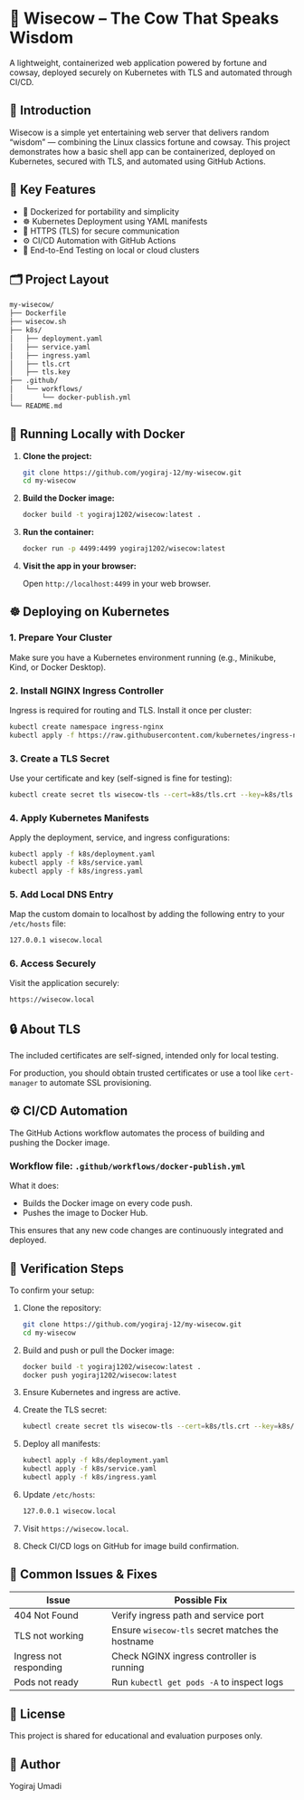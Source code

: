 
# 🐄 Wisecow – The Cow That Speaks Wisdom

A lightweight, containerized web application powered by fortune and cowsay, deployed securely on Kubernetes with TLS and automated through CI/CD.

## 🌟 Introduction

Wisecow is a simple yet entertaining web server that delivers random “wisdom” — combining the Linux classics fortune and cowsay. This project demonstrates how a basic shell app can be containerized, deployed on Kubernetes, secured with TLS, and automated using GitHub Actions.

## 🧰 Key Features

- 🐋 Dockerized for portability and simplicity
- ☸️ Kubernetes Deployment using YAML manifests
- 🔐 HTTPS (TLS) for secure communication
- ⚙️ CI/CD Automation with GitHub Actions
- 🧪 End-to-End Testing on local or cloud clusters

## 🗂️ Project Layout

```bash
my-wisecow/
├── Dockerfile
├── wisecow.sh
├── k8s/
│   ├── deployment.yaml
│   ├── service.yaml
│   ├── ingress.yaml
│   ├── tls.crt
│   ├── tls.key
├── .github/
│   └── workflows/
│       └── docker-publish.yml
└── README.md
````

## 🐳 Running Locally with Docker

1. **Clone the project:**

   ```bash
   git clone https://github.com/yogiraj-12/my-wisecow.git
   cd my-wisecow
   ```

2. **Build the Docker image:**

   ```bash
   docker build -t yogiraj1202/wisecow:latest .
   ```

3. **Run the container:**

   ```bash
   docker run -p 4499:4499 yogiraj1202/wisecow:latest
   ```

4. **Visit the app in your browser:**

   Open `http://localhost:4499` in your web browser.

## ☸️ Deploying on Kubernetes

### 1. Prepare Your Cluster

Make sure you have a Kubernetes environment running (e.g., Minikube, Kind, or Docker Desktop).

### 2. Install NGINX Ingress Controller

Ingress is required for routing and TLS. Install it once per cluster:

```bash
kubectl create namespace ingress-nginx
kubectl apply -f https://raw.githubusercontent.com/kubernetes/ingress-nginx/controller-v1.9.4/deploy/static/provider/cloud/deploy.yaml
```

### 3. Create a TLS Secret

Use your certificate and key (self-signed is fine for testing):

```bash
kubectl create secret tls wisecow-tls --cert=k8s/tls.crt --key=k8s/tls.key
```

### 4. Apply Kubernetes Manifests

Apply the deployment, service, and ingress configurations:

```bash
kubectl apply -f k8s/deployment.yaml
kubectl apply -f k8s/service.yaml
kubectl apply -f k8s/ingress.yaml
```

### 5. Add Local DNS Entry

Map the custom domain to localhost by adding the following entry to your `/etc/hosts` file:

```bash
127.0.0.1 wisecow.local
```

### 6. Access Securely

Visit the application securely:

```bash
https://wisecow.local
```

## 🔒 About TLS

The included certificates are self-signed, intended only for local testing.

For production, you should obtain trusted certificates or use a tool like `cert-manager` to automate SSL provisioning.

## ⚙️ CI/CD Automation

The GitHub Actions workflow automates the process of building and pushing the Docker image.

### Workflow file: `.github/workflows/docker-publish.yml`

What it does:

* Builds the Docker image on every code push.
* Pushes the image to Docker Hub.

This ensures that any new code changes are continuously integrated and deployed.

## 🧪 Verification Steps

To confirm your setup:

1. Clone the repository:

   ```bash
   git clone https://github.com/yogiraj-12/my-wisecow.git
   cd my-wisecow
   ```

2. Build and push or pull the Docker image:

   ```bash
   docker build -t yogiraj1202/wisecow:latest .
   docker push yogiraj1202/wisecow:latest
   ```

3. Ensure Kubernetes and ingress are active.

4. Create the TLS secret:

   ```bash
   kubectl create secret tls wisecow-tls --cert=k8s/tls.crt --key=k8s/tls.key
   ```

5. Deploy all manifests:

   ```bash
   kubectl apply -f k8s/deployment.yaml
   kubectl apply -f k8s/service.yaml
   kubectl apply -f k8s/ingress.yaml
   ```

6. Update `/etc/hosts`:

   ```bash
   127.0.0.1 wisecow.local
   ```

7. Visit `https://wisecow.local`.

8. Check CI/CD logs on GitHub for image build confirmation.

## 🩻 Common Issues & Fixes

| **Issue**              | **Possible Fix**                                 |
| ---------------------- | ------------------------------------------------ |
| 404 Not Found          | Verify ingress path and service port             |
| TLS not working        | Ensure `wisecow-tls` secret matches the hostname |
| Ingress not responding | Check NGINX ingress controller is running        |
| Pods not ready         | Run `kubectl get pods -A` to inspect logs        |

## 📄 License

This project is shared for educational and evaluation purposes only.

## 👤 Author

Yogiraj Umadi
#
